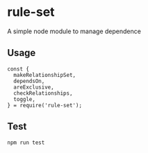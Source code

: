 # rule-set

A simple node module to manage dependence

## Usage

```
const {
  makeRelationshipSet,
  dependsOn,
  areExclusive,
  checkRelationships,
  toggle,
} = require('rule-set');
```

## Test

```
npm run test
```
